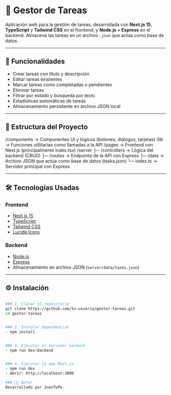 # 📝 Gestor de Tareas

Aplicación web para la gestión de tareas, desarrollada con **Next.js 15**, **TypeScript** y **Tailwind CSS** en el frontend, y **Node.js + Express** en el backend. Almacena las tareas en un archivo `.json` que actúa como base de datos.

---

## 🚀 Funcionalidades

- Crear tareas con título y descripción
- Editar tareas existentes
- Marcar tareas como completadas o pendientes
- Eliminar tareas
- Filtrar por estado y búsqueda por texto
- Estadísticas automáticas de tareas
- Almacenamiento persistente en archivo JSON local

---

## 📁 Estructura del Proyecto

/components → Componentes UI y lógicos (botones, diálogos, tarjetas)
/lib → Funciones utilitarias como llamadas a la API
/pages → Frontend con Next.js (principalmente index.tsx)
/server
├─ /controllers → Lógica del backend (CRUD)
├─ /routes → Endpoints de la API con Express
├─ /data → Archivo JSON que actúa como base de datos (tasks.json)
└─ index.ts → Servidor principal con Express


---

## 🛠️ Tecnologías Usadas

### Frontend
- [Next.js 15](https://nextjs.org/)
- [TypeScript](https://www.typescriptlang.org/)
- [Tailwind CSS](https://tailwindcss.com/)
- [Lucide Icons](https://lucide.dev/)

### Backend
- [Node.js](https://nodejs.org/)
- [Express](https://expressjs.com/)
- Almacenamiento en archivo JSON (`server/data/tasks.json`)

---

## ⚙️ Instalación

```bash

### 1. Clonar el repositorio
git clone https://github.com/tu-usuario/gestor-tareas.git
cd gestor-tareas


### 2. Instalar dependencias
- npm install


### 3. Ejecutar el servidor backend
- npm run dev:backend


### 4. Ejecutar la app Next.js
- npm run dev
- Abrir: http://localhost:3000

### 👨‍💻 Autor
Desarrollado por JuanToPe.

